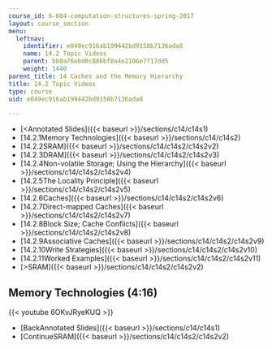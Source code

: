 ```yaml
---
course_id: 6-004-computation-structures-spring-2017
layout: course_section
menu:
  leftnav:
    identifier: e049ec916ab199442bd9158b7136ada8
    name: 14.2 Topic Videos
    parent: bb0a76ebd0c886bf0a4e2106e7f17dd5
    weight: 1440
parent_title: 14 Caches and the Memory Hierarchy
title: 14.2 Topic Videos
type: course
uid: e049ec916ab199442bd9158b7136ada8

---
```


*   [<Annotated Slides]({{< baseurl >}}/sections/c14/c14s1)
*   [14.2.1Memory Technologies]({{< baseurl >}}/sections/c14/c14s2)
*   [14.2.2SRAM]({{< baseurl >}}/sections/c14/c14s2/c14s2v2)
*   [14.2.3DRAM]({{< baseurl >}}/sections/c14/c14s2/c14s2v3)
*   [14.2.4Non-volatile Storage; Using the Hierarchy]({{< baseurl >}}/sections/c14/c14s2/c14s2v4)
*   [14.2.5The Locality Principle]({{< baseurl >}}/sections/c14/c14s2/c14s2v5)
*   [14.2.6Caches]({{< baseurl >}}/sections/c14/c14s2/c14s2v6)
*   [14.2.7Direct-mapped Caches]({{< baseurl >}}/sections/c14/c14s2/c14s2v7)
*   [14.2.8Block Size; Cache Conflicts]({{< baseurl >}}/sections/c14/c14s2/c14s2v8)
*   [14.2.9Associative Caches]({{< baseurl >}}/sections/c14/c14s2/c14s2v9)
*   [14.2.10Write Strategies]({{< baseurl >}}/sections/c14/c14s2/c14s2v10)
*   [14.2.11Worked Examples]({{< baseurl >}}/sections/c14/c14s2/c14s2v11)
*   [\>SRAM]({{< baseurl >}}/sections/c14/c14s2/c14s2v2)

Memory Technologies (4:16)
--------------------------

{{< youtube 6OKvJRyeKUQ >}}

*   [BackAnnotated Slides]({{< baseurl >}}/sections/c14/c14s1)
*   [ContinueSRAM]({{< baseurl >}}/sections/c14/c14s2/c14s2v2)